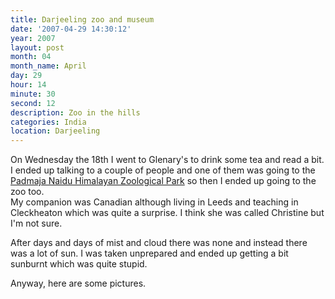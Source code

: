```yaml
---
title: Darjeeling zoo and museum
date: '2007-04-29 14:30:12'
year: 2007
layout: post
month: 04
month_name: April
day: 29
hour: 14
minute: 30
second: 12
description: Zoo in the hills
categories: India
location: Darjeeling
---
```

On Wednesday the 18th I went to Glenary's to drink some tea and read a bit. I ended up talking to a couple of people and one of them was going to the [Padmaja Naidu Himalayan Zoological Park][1] so then I ended up going to the zoo too.  
My companion was Canadian although living in Leeds and teaching in Cleckheaton which was quite a surprise. I think she was called Christine but I'm not sure.  
  
After days and days of mist and cloud there was none and instead there was a lot of sun. I was taken unprepared and ended up getting a bit sunburnt which was quite stupid.  
  
Anyway, here are some pictures.
 
 [1]: http://en.wikipedia.org/wiki/Padmaja_Naidu_Himalayan_Zoological_Park

